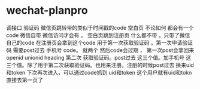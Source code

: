 # wechat-planpro
调接口 验证码 微信页跳转带的类似于时间戳的code
空白页 不论如何 都会有一个code 微信自带 微信访问才会有 。
空白页跳到注册页 什么都不带 。只带了微信自己的code  在注册页会拿到这个code 
用于第一次获取验证码 。第一次申请验证码 需要post过去 手机号 code。 就两个
然后code会过期 ， 第一次post会拿回来 openid unionid heading
第二次  获取验证码。post过去 这三个值。加手机号
这三个值。除了用于第二次获取验证码。也用来注册。注册的时候post过去
换来uid和token
下次再次进入，可以通过code抓到 uid和token 这个用户就有uid和tokn 
直接去第一页了

